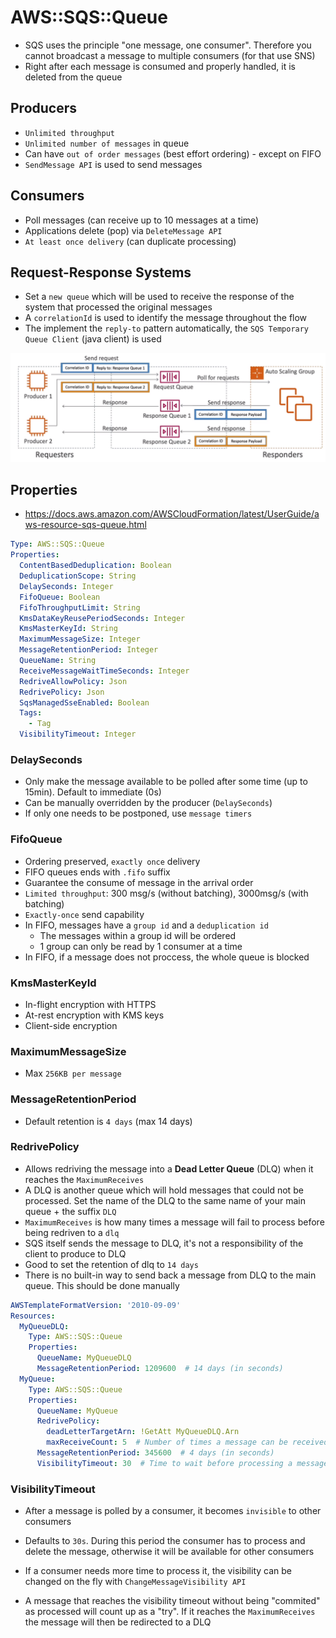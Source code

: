 # AWS::SQS::Queue

- SQS uses the principle "one message, one consumer". Therefore you cannot broadcast a message to multiple consumers (for that use SNS)
- Right after each message is consumed and properly handled, it is deleted from the queue

## Producers

- `Unlimited throughput`
- `Unlimited number of messages` in queue
- Can have `out of order messages` (best effort ordering) - except on FIFO
- `SendMessage API` is used to send messages

## Consumers

- Poll messages (can receive up to 10 messages at a time)
- Applications delete (pop) via `DeleteMessage API`
- `At least once delivery` (can duplicate processing)

## Request-Response Systems

- Set a `new queue` which will be used to receive the response of the system that processed the original messages
- A `correlationId` is used to identify the message throughout the flow
- The implement the `reply-to` pattern automatically, the `SQS Temporary Queue Client` (java client) is used

![Request-Response pattern](.images/sqs-request-response.png)

## Properties

- <https://docs.aws.amazon.com/AWSCloudFormation/latest/UserGuide/aws-resource-sqs-queue.html>

```yaml
Type: AWS::SQS::Queue
Properties:
  ContentBasedDeduplication: Boolean
  DeduplicationScope: String
  DelaySeconds: Integer
  FifoQueue: Boolean
  FifoThroughputLimit: String
  KmsDataKeyReusePeriodSeconds: Integer
  KmsMasterKeyId: String
  MaximumMessageSize: Integer
  MessageRetentionPeriod: Integer
  QueueName: String
  ReceiveMessageWaitTimeSeconds: Integer
  RedriveAllowPolicy: Json
  RedrivePolicy: Json
  SqsManagedSseEnabled: Boolean
  Tags:
    - Tag
  VisibilityTimeout: Integer
```

### DelaySeconds

- Only make the message available to be polled after some time (up to 15min). Default to immediate (0s)
- Can be manually overridden by the producer (`DelaySeconds`)
- If only one needs to be postponed, use `message timers`

### FifoQueue

- Ordering preserved, `exactly once` delivery
- FIFO queues ends with `.fifo` suffix
- Guarantee the consume of message in the arrival order
- `Limited throughput`: 300 msg/s (without batching), 3000msg/s (with batching)
- `Exactly-once` send capability
- In FIFO, messages have a `group id` and a `deduplication id`
  - The messages within a group id will be ordered
  - 1 group can only be read by 1 consumer at a time
- In FIFO, if a message does not proccess, the whole queue is blocked

### KmsMasterKeyId

- In-flight encryption with HTTPS
- At-rest encryption with KMS keys
- Client-side encryption

### MaximumMessageSize

- Max `256KB per message`

### MessageRetentionPeriod

- Default retention is `4 days` (max 14 days)

### RedrivePolicy

- Allows redriving the message into a **Dead Letter Queue** (DLQ) when it reaches the `MaximumReceives`
- A DLQ is another queue which will hold messages that could not be processed. Set the name of the DLQ to the same name of your main queue + the suffix `DLQ`
- `MaximumReceives` is how many times a message will fail to process before being redriven to a `dlq`
- SQS itself sends the message to DLQ, it's not a responsibility of the client to produce to DLQ
- Good to set the retention of dlq to `14 days`
- There is no built-in way to send back a message from DLQ to the main queue. This should be done manually

```yaml
AWSTemplateFormatVersion: '2010-09-09'
Resources:
  MyQueueDLQ:
    Type: AWS::SQS::Queue
    Properties:
      QueueName: MyQueueDLQ
      MessageRetentionPeriod: 1209600  # 14 days (in seconds)
  MyQueue:
    Type: AWS::SQS::Queue
    Properties:
      QueueName: MyQueue
      RedrivePolicy:
        deadLetterTargetArn: !GetAtt MyQueueDLQ.Arn
        maxReceiveCount: 5  # Number of times a message can be received before being moved to the DLQ
      MessageRetentionPeriod: 345600  # 4 days (in seconds)
      VisibilityTimeout: 30  # Time to wait before processing a message again after receiving it
```

### VisibilityTimeout

- After a message is polled by a consumer, it becomes `invisible` to other consumers
- Defaults to `30s`. During this period the consumer has to process and delete the message, otherwise it will be available for other consumers
- If a consumer needs more time to process it, the visibility can be changed on the fly with `ChangeMessageVisibility API`

- A message that reaches the visibility timeout without being "commited" as processed will count up as a "try". If it reaches the `MaximumReceives` the message will then be redirected to a DLQ
